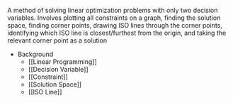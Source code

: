 A method of solving linear optimization problems with only two decision variables. Involves plotting all constraints on a graph, finding the solution space, finding corner points, drawing ISO lines through the corner points, identifying which ISO line is closest/furthest from the origin, and taking the relevant corner point as a solution

* Background
	* [[Linear Programming]]
	* [[Decision Variable]]
	* [[Constraint]]
	* [[Solution Space]]
	* [[ISO Line]]